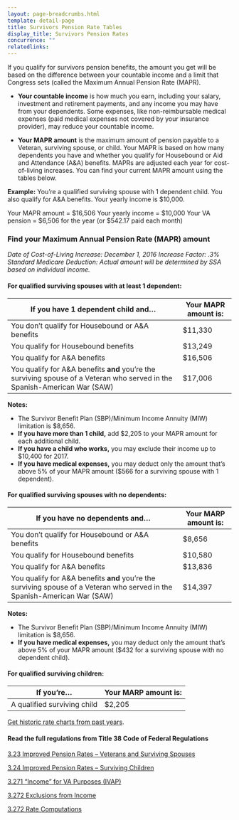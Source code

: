 ```yaml
---
layout: page-breadcrumbs.html
template: detail-page
title: Survivors Pension Rate Tables
display_title: Survivors Pension Rates
concurrence: "" 
relatedlinks: 
---
```


<div class="va-introtext">

If you qualify for survivors pension benefits, the amount you get will be based on the difference between your countable income and a limit that Congress sets (called the Maximum Annual Pension Rate (MAPR). 

</div>

- **Your countable income** is how much you earn, including your salary, investment and retirement payments, and any income you may have from your dependents. Some expenses, like non-reimbursable medical expenses (paid medical expenses not covered by your insurance provider), may reduce your countable income.

- **Your MAPR amount** is the maximum amount of pension payable to a Veteran, surviving spouse, or child. Your MAPR is based on how many dependents you have and whether you qualify for Housebound or Aid and Attendance (A&A) benefits. MAPRs are adjusted each year for cost-of-living increases. You can find your current MAPR amount using the tables below.

**Example:**
You’re a qualified surviving spouse with 1 dependent child. You also qualify for A&A benefits. Your yearly income is $10,000.

Your MAPR amount = $16,506
Your yearly income = $10,000
Your VA pension = $6,506 for the year (or $542.17 paid each month)

### Find your Maximum Annual Pension Rate (MAPR) amount

*Date of Cost-of-Living Increase: December 1, 2016*
*Increase Factor: .3%*
*Standard Medicare Deduction: Actual amount will be determined by SSA based on individual income.*

#### For qualified surviving spouses with at least 1 dependent:

| **If you have 1 dependent child and…** | **Your MAPR amount is:** | 
| --- | --- | 
| You don’t qualify for Housebound or A&A benefits | $11,330 | 
| You qualify for Housebound benefits | $13,249| 
| You qualify for A&A benefits| $16,506| 
| You qualify for A&A benefits **and** you’re the surviving spouse of a Veteran who served in the Spanish-American War (SAW) | $17,006 | 

**Notes:** 
- The Survivor Benefit Plan (SBP)/Minimum Income Annuity (MIW) limitation is $8,656.
- **If you have more than 1 child,** add $2,205 to your MAPR amount for each additional child. 
- **If you have a child who works,** you may exclude their income up to $10,400 for 2017.
- **If you have medical expenses,** you may deduct only the amount that’s above 5% of your MAPR amount ($566 for a surviving spouse with 1 dependent).

#### For qualified surviving spouses with no dependents:

| **If you have no dependents and…** | **Your MARP amount is:** |
| --- | --- |
| You don’t qualify for Housebound or A&A benefits | $8,656 |
| You qualify for Housebound benefits | $10,580 | 
| You qualify for A&A benefits | $13,836 | 
| You qualify for A&A benefits **and** you’re the surviving spouse of a Veteran who served in the Spanish-American War (SAW) | $14,397 |

**Notes:**
- The Survivor Benefit Plan (SBP)/Minimum Income Annuity (MIW) limitation is $8,656.
- **If you have medical expenses,** you may deduct only the amount that’s above 5% of your MAPR amount ($432 for a surviving spouse with no dependent child). 

#### For qualified surviving children:

| **If you’re…**| **Your MARP amount is:** |
| --- | --- | 
| A qualified surviving child  | $2,205 |

[Get historic rate charts from past years](http://www.benefits.va.gov/pension/current_rates_survivor_pen.asp).

#### Read the full regulations from Title 38 Code of Federal Regulations

[3.23 Improved Pension Rates – Veterans and Surviving Spouses](https://www.ecfr.gov/cgi-bin/text-idx?SID=ad275643432556b9dda942343fb89296&mc=true&node=pt38.1.3&rgn=div58#se38.1.3_123)

[3.24 Improved Pension Rates – Surviving Children](https://www.ecfr.gov/cgi-bin/text-idx?SID=ad275643432556b9dda942343fb89296&mc=true&node=pt38.1.3&rgn=div58#se38.1.3_123)

[3.271 “Income” for VA Purposes (IVAP)](https://www.ecfr.gov/cgi-bin/text-idx?SID=ad275643432556b9dda942343fb89296&mc=true&node=pt38.1.3&rgn=div58#se38.1.3_123)

[3.272 Exclusions from Income](https://www.ecfr.gov/cgi-bin/text-idx?SID=ad275643432556b9dda942343fb89296&mc=true&node=pt38.1.3&rgn=div58#se38.1.3_123)

[3.272 Rate Computations](https://www.ecfr.gov/cgi-bin/text-idx?SID=ad275643432556b9dda942343fb89296&mc=true&node=pt38.1.3&rgn=div58#se38.1.3_123) 
